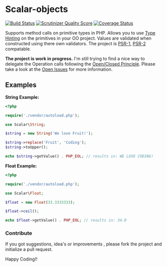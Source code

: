 # Scalar-objects

[![Build Status](https://travis-ci.org/void-sector/scalar-objects.png?branch=master)](https://travis-ci.org/void-sector/scalar-objects)
[![Scrutinizer Quality Score](https://scrutinizer-ci.com/g/void-sector/scalar-objects/badges/quality-score.png?s=ea73f05a66608d98ea953c10d896da80b2b77aa2)](https://scrutinizer-ci.com/g/void-sector/scalar-objects/)
[![Coverage Status](https://coveralls.io/repos/void-sector/scalar-objects/badge.svg?branch=master)](https://coveralls.io/r/void-sector/scalar-objects?branch=master)


Supports method calls on primitive types in PHP. Allows you to use [Type Hinting](http://www.php.net/manual/en/language.oop5.typehinting.php) on the primitives in your OO project. Values are validated when constructed using there own validators. The project is [PSR-1](https://github.com/php-fig/fig-standards/blob/master/accepted/PSR-1-basic-coding-standard.md), [PSR-2](https://github.com/php-fig/fig-standards/blob/master/accepted/PSR-2-coding-style-guide.md) compatable.

**The project is work in progress.** I'm still trying to find a nice way to delegate the Operation calls following the [Open/Closed Principle](http://en.wikipedia.org/wiki/Open/closed_principle). Please take a look at the [Open Issues](https://github.com/void-sector/scalar-objects/issues?state=open) for more information.


## Examples

**String Example:**

```php
<?php

require('./vendor/autoload.php');

use Scalar\String;

$string = new String('We love Fruit!');

$string->replace('Fruit', 'Coding');
$string->toUpper();

echo $string->getValue() . PHP_EOL; // results in: WE LOVE CODING!
```

**Float Example:**

```php
<?php

require('./vendor/autoload.php');

use Scalar\Float;

$float = new Float(33.3333333);

$float->ceil();

echo $float->getValue() . PHP_EOL; // results in: 34.0
```

### Contribute ###

If you got suggestions, idea's or improvements , please fork the project and initialize a pull request.

Happy Coding!!
